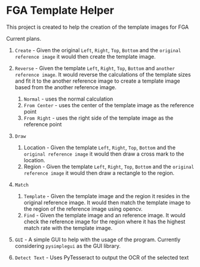 # FGA Template Helper

This project is created to help the creation of the template images for FGA

Current plans.

1. `Create` - Given the original `Left`, `Right`, `Top`, `Bottom` and the `original reference image` it would then create the template image.

2. `Reverse` - Given the template `Left`, `Right`, `Top`, `Bottom` and `another reference image`. It would reverse the calculations of the template sizes and fit it to the another reference image to create a template image based from the another reference image.
   1. `Normal` - uses the normal calculation
   2. `From Center` - uses the center of the template image as the reference point
   3. `From Right` - uses the right side of the template image as the reference point

3. `Draw`
   1. Location - Given the template `Left`, `Right`, `Top`, `Bottom` and the `original reference image` it would then draw a cross mark to the location.
   2. Region - Given the template `Left`, `Right`, `Top`, `Bottom` and the `original reference image` it would then draw a rectangle to the region.

4. `Match`
   1. `Template` - Given the template image and the region it resides in the original reference image. It would then match the template image to the region of the reference image using opencv.
   2. `Find` - Given the template image and an reference image. It would check the reference image for the region where it has the highest match rate with the template image.

5. `GUI` - A simple GUI to help with the usage of the program. Currently considering `pysimplegui` as the GUI library.

6. `Detect Text` - Uses PyTesseract to output the OCR of the selected text